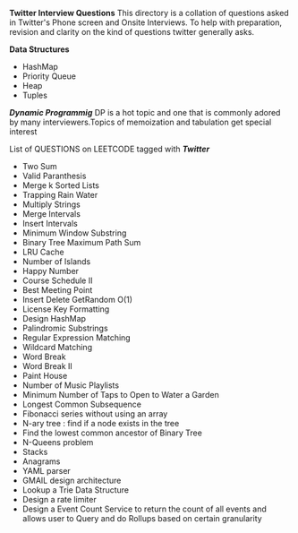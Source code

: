**Twitter Interview Questions**
This directory is a collation of questions asked in Twitter's Phone screen and Onsite Interviews. 
To help with preparation, revision and clarity on the kind of questions twitter generally asks.

**Data Structures**
+ HashMap
+ Priority Queue
+ Heap
+ Tuples

***Dynamic Programmig***
DP is a hot topic and one that is commonly adored by many interviewers.Topics of memoization and tabulation get special interest

List of QUESTIONS on LEETCODE tagged with ***Twitter***

+ Two Sum    
+ Valid Paranthesis
+ Merge k Sorted Lists
+ Trapping Rain Water   
+ Multiply Strings    
+ Merge Intervals    
+ Insert Intervals   
+ Minimum Window Substring    
+ Binary Tree Maximum Path Sum    
+ LRU Cache    
+ Number of Islands    
+ Happy Number    
+ Course Schedule II    
+ Best Meeting Point    
+ Insert Delete GetRandom O(1)    
+ License Key Formatting   
+ Design HashMap    
+ Palindromic Substrings    
+ Regular Expression Matching    
+ Wildcard Matching    
+ Word Break    
+ Word Break II
+ Paint House    
+ Number of Music Playlists    
+ Minimum Number of Taps to Open to Water a Garden    
+ Longest Common Subsequence
+ Fibonacci series without using an array
+ N-ary tree : find if a node exists in the tree 
+ Find the lowest common ancestor of Binary Tree
+ N-Queens problem
+ Stacks
+ Anagrams
+ YAML parser
+ GMAIL design architecture
+ Lookup a Trie Data Structure
+ Design a rate limiter
+ Design a Event Count Service to return the count of all events and allows user to Query and do Rollups based on certain granularity

